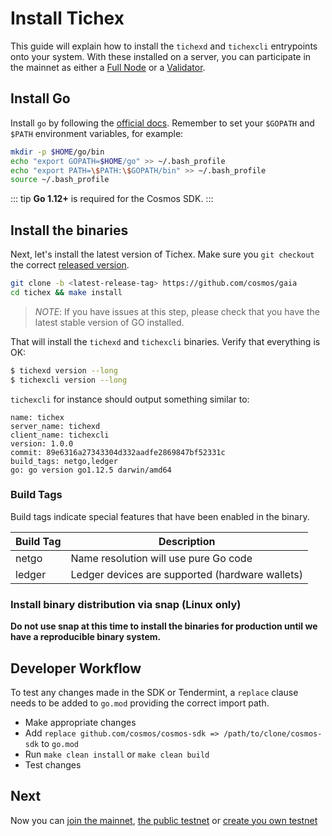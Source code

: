 # Install Tichex

This guide will explain how to install the `tichexd` and `tichexcli` entrypoints
onto your system. With these installed on a server, you can participate in the
mainnet as either a [Full Node](./join-mainnet.md) or a
[Validator](./validators/validator-setup.md).

## Install Go

Install `go` by following the [official docs](https://golang.org/doc/install).
Remember to set your `$GOPATH` and `$PATH` environment variables, for example:

```bash
mkdir -p $HOME/go/bin
echo "export GOPATH=$HOME/go" >> ~/.bash_profile
echo "export PATH=\$PATH:\$GOPATH/bin" >> ~/.bash_profile
source ~/.bash_profile
```

::: tip
**Go 1.12+** is required for the Cosmos SDK.
:::

## Install the binaries

Next, let's install the latest version of Tichex. Make sure you `git checkout` the
correct [released version](https://github.com/cosmos/gaia/releases).

```bash
git clone -b <latest-release-tag> https://github.com/cosmos/gaia
cd tichex && make install
```

> _NOTE_: If you have issues at this step, please check that you have the latest stable version of GO installed.

That will install the `tichexd` and `tichexcli` binaries. Verify that everything is OK:

```bash
$ tichexd version --long
$ tichexcli version --long
```

`tichexcli` for instance should output something similar to:

```shell
name: tichex
server_name: tichexd
client_name: tichexcli
version: 1.0.0
commit: 89e6316a27343304d332aadfe2869847bf52331c
build_tags: netgo,ledger
go: go version go1.12.5 darwin/amd64
```

### Build Tags

Build tags indicate special features that have been enabled in the binary.

| Build Tag | Description                                     |
| --------- | ----------------------------------------------- |
| netgo     | Name resolution will use pure Go code           |
| ledger    | Ledger devices are supported (hardware wallets) |

### Install binary distribution via snap (Linux only)

**Do not use snap at this time to install the binaries for production until we have a reproducible binary system.**

## Developer Workflow

To test any changes made in the SDK or Tendermint, a `replace` clause needs to be added to `go.mod` providing the correct import path.

- Make appropriate changes
- Add `replace github.com/cosmos/cosmos-sdk => /path/to/clone/cosmos-sdk` to `go.mod`
- Run `make clean install` or `make clean build`
- Test changes

## Next

Now you can [join the mainnet](./join-mainnet.md), [the public testnet](./join-testnet.md) or [create you own testnet](./deploy-testnet.md)
